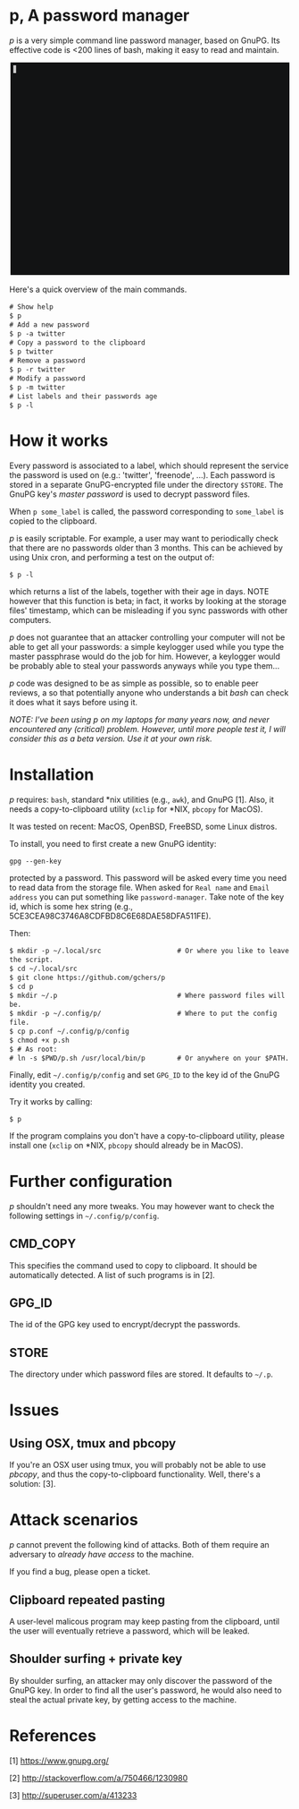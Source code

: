 # p, A password manager

*p* is a very simple command line password manager, based on GnuPG.
Its effective code is <200 lines of bash, making it easy to
read and maintain.

<p align="center">
<img src="https://github.com/gchers/p/blob/master/utils/demo.gif" width="500" height="380" />
</p>

Here's a quick overview of the main commands.
```
# Show help
$ p
# Add a new password
$ p -a twitter
# Copy a password to the clipboard
$ p twitter
# Remove a password
$ p -r twitter
# Modify a password
$ p -m twitter
# List labels and their passwords age
$ p -l
```

# How it works

Every password is associated to a label, which should represent the service
the password is used on (e.g.: 'twitter', 'freenode', ...).
Each password is stored in a separate GnuPG-encrypted file under the directory `$STORE`.
The GnuPG key's _master password_ is used to decrypt password files.

When `p some_label` is called, the password corresponding to `some_label`
is copied to the clipboard.

*p* is easily scriptable. For example, a user may want to periodically
check that there are no passwords older than 3 months. This can be achieved by
using Unix cron, and performing a test on the output of:
```
$ p -l
```
which returns a list of the labels, together with their age in days.
NOTE however that this function is beta; in fact, it works by looking at
the storage files' timestamp, which can be misleading if you sync passwords
with other computers.

*p* does not guarantee that an attacker controlling your computer will not be
able to get all your passwords: a simple keylogger used while you type the
master passphrase would do the job for him. However, a keylogger would be
probably able to steal your passwords anyways while you type
them...

*p* code was designed to be as simple as possible, so to enable peer reviews,
a so that potentially anyone who understands a bit *bash* can check it does
what it says before using it.

_NOTE: I've been using *p* on my laptops for many years now, and never
encountered any (critical) problem.
However, until more people test it, I will consider this as a beta version.
Use it at your own risk._

# Installation

*p* requires: `bash`, standard \*nix utilities (e.g., `awk`), and GnuPG [1].
Also, it needs a copy-to-clipboard utility (`xclip` for \*NIX,
`pbcopy` for MacOS).

It was tested on recent: MacOS, OpenBSD, FreeBSD, some Linux distros.

To install, you need to first create a new GnuPG identity:
```
gpg --gen-key
```
protected by a password. This password will be asked every time you need to
read data from the storage file.
When asked for `Real name` and `Email address` you can put something like
`password-manager`.
Take note of the key id, which is some hex string (e.g.,
5CE3CEA98C3746A8CDFBD8C6E68DAE58DFA511FE).

Then:
```
$ mkdir -p ~/.local/src                   # Or where you like to leave the script.
$ cd ~/.local/src
$ git clone https://github.com/gchers/p
$ cd p
$ mkdir ~/.p                              # Where password files will be.
$ mkdir -p ~/.config/p/                   # Where to put the config file.
$ cp p.conf ~/.config/p/config
$ chmod +x p.sh
$ # As root:
# ln -s $PWD/p.sh /usr/local/bin/p        # Or anywhere on your $PATH.
```

Finally, edit `~/.config/p/config` and set `GPG_ID` to the
key id of the GnuPG identity you created.

Try it works by calling:
```
$ p
```

If the program complains you don't have a copy-to-clipboard utility, please
install one (`xclip` on \*NIX, `pbcopy` should already be in MacOS).

# Further configuration

*p* shouldn't need any more tweaks. You may however want
to check the following settings in `~/.config/p/config`.

## CMD\_COPY

This specifies the command used to copy to clipboard.
It should be automatically detected.
A list of such programs is in [2].

## GPG\_ID

The id of the GPG key used to encrypt/decrypt the passwords.

## STORE

The directory under which password files are stored.
It defaults to `~/.p`.

# Issues

## Using OSX, tmux and pbcopy
If you're an OSX user using tmux, you will probably not be able to use *pbcopy*,
and thus the copy-to-clipboard functionality. Well, there's a solution: [3].

# Attack scenarios

*p* cannot prevent the following kind of attacks. Both of them require
an adversary to *already have access* to the machine.

If you find a bug, please open a ticket.

## Clipboard repeated pasting

A user-level malicous program may keep pasting from the clipboard, until the
user will eventually retrieve a password, which will be leaked.

## Shoulder surfing + private key

By shoulder surfing, an attacker may only discover the password of the
GnuPG key. In order to find all the user's password, he would also need
to steal the actual private key, by getting access to the machine.


# References

[1] <https://www.gnupg.org/>

[2] <http://stackoverflow.com/a/750466/1230980>

[3] <http://superuser.com/a/413233>
